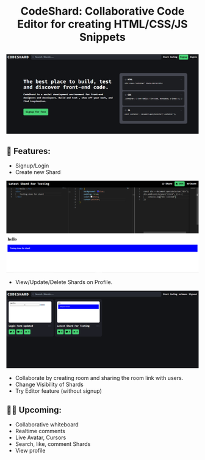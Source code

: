 # <p align="center">CodeShard: Collaborative Code Editor for creating HTML/CSS/JS Snippets </p>

![alt text](image.png)

## 🚀 Features:
- Signup/Login 
- Create new Shard

![alt text](image-2.png)
- View/Update/Delete Shards on Profile.

![alt text](image-3.png)
- Collaborate by creating room and sharing the room link with users.
- Change Visibility of Shards
- Try Editor feature (without signup)

## 👩‍💻 Upcoming:
- Collaborative whiteboard
- Realtime comments
- Live Avatar, Cursors
- Search, like, comment Shards
- View profile
